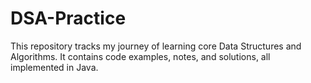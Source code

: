 # DSA-Practice
This repository tracks my journey of learning core Data Structures and Algorithms. It contains code examples, notes, and solutions, all implemented in Java.
